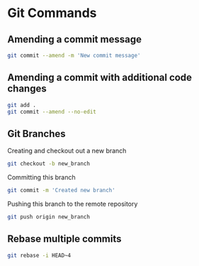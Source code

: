 # Git Commands

## Amending a commit message

```bash
git commit --amend -m 'New commit message'
```

## Amending a commit with additional code changes

```bash
git add .
git commit --amend --no-edit
```

## Git Branches

Creating and checkout out a new branch

```bash
git checkout -b new_branch
```

Committing this branch
    
```bash
git commit -m 'Created new branch'
```

Pushing this branch to the remote repository

```bash
git push origin new_branch
```

## Rebase multiple commits

```bash
git rebase -i HEAD~4
```
